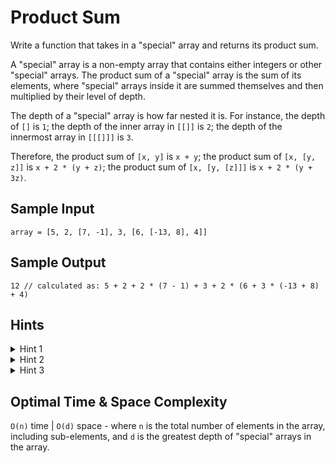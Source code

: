 # Product Sum

Write a function that takes in a "special" array and returns its product sum.

A "special" array is a non-empty array that contains either integers or other "special" arrays. The product sum of a "special" array is the sum of its elements, where "special" arrays inside it are summed themselves and then multiplied by their level of depth.

The depth of a "special" array is how far nested it is. For instance, the depth of `[]` is `1`; the depth of the inner array in `[[]]` is `2`; the depth of the innermost array in `[[[]]]` is `3`.

Therefore, the product sum of `[x, y]` is `x + y`; the product sum of `[x, [y, z]]` is `x + 2 * (y + z)`; the product sum of `[x, [y, [z]]]` is `x + 2 * (y + 3z)`.

## Sample Input

```plaintext
array = [5, 2, [7, -1], 3, [6, [-13, 8], 4]]
```

## Sample Output

```plaintext
12 // calculated as: 5 + 2 + 2 * (7 - 1) + 3 + 2 * (6 + 3 * (-13 + 8) + 4)
```

## Hints

<details>
<summary>Hint 1</summary>

Try using recursion to solve this problem.

</details>

<details>
<summary>Hint 2</summary>

Initialize the product sum of the "special" array to 0. Then, iterate through all of the array's elements; if you come across a number, add it to the product sum; if you come across another "special" array, recursively call the productSum function on it and add the returned value to the product sum. How will you handle multiplying the product sums at a given level of depth?

</details>

<details>
<summary>Hint 3</summary>

Have the product_sum function take in a second parameter: the multiplier, initialized to 1. Whenever you recursively call the product_sum function, pass in the multiplier incremented by 1.

</details>

## Optimal Time & Space Complexity

`O(n)` time | `O(d)` space - where `n` is the total number of elements in the array, including sub-elements, and `d` is the greatest depth of "special" arrays in the array.
